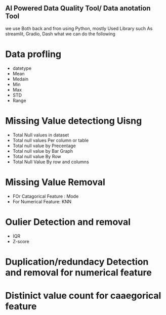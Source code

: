## AI Powered Data Quality Tool/ Data anotation Tool
we use Both back and fron using Python, mostly Used Library such As streamlit, Gradio, Dash
what we can do the following 
# Data profling
  - datetype
  - Mean
  - Medain
  - Min
  - Max
  - STD
  - Range
# Missing Value detectiong Uisng
  - Total Null values in dataset
  - Total null values Per column or table
  - Total null value by Precentage
  - Total null value by Bar Graph
  - Total null value By Row
  - Total Null Value By row and columns
#  Missing Value Removal
  - FOr Catagorical Feature : Mode
  - For Numerical Feature: KNN
# Oulier Detection and removal
  - IQR
  - Z-score
#  Duplication/redundacy Detection and removal for numerical feature
#  Distinict value count for caaegorical feature 
